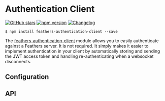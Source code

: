 # Authentication Client

[![GitHub stars](https://img.shields.io/github/stars/feathersjs/feathers-authentication-client.png?style=social&label=Star)](https://github.com/feathersjs/feathers-authentication-client/)
[![npm version](https://img.shields.io/npm/v/feathers-authentication-client.png?style=flat-square)](https://www.npmjs.com/package/feathers-authentication-client)
[![Changelog](https://img.shields.io/badge/changelog-.md-blue.png?style=flat-square)](https://github.com/feathersjs/feathers-authentication-client/blob/master/CHANGELOG.md)

```
$ npm install feathers-authentication-client --save
```


The [feathers-authentication-client](https://github.com/feathersjs/feathers-authentication-client) module allows you to easily authenticate against a Feathers server. It is not required. It simply makes it easier to implement authentication in your client by automatically storing and sending the JWT access token and handling re-authenticating when a websocket disconnects.

## Configuration

## API